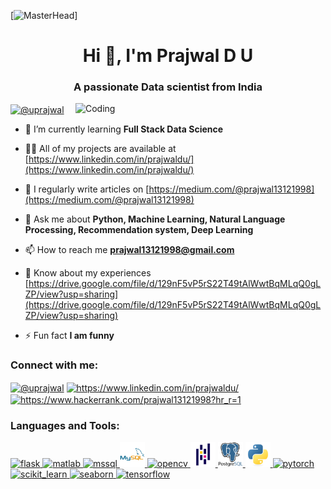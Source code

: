 [![MasterHead](https://miro.medium.com/max/1400/0*CHs47eo87tMPd_-q.gif)]

<h1 align="center">Hi 👋, I'm Prajwal D U</h1>
<h3 align="center">A passionate Data scientist from India</h3>
<img align="right" alt="Coding" width="400" src="https://i.gifer.com/2DYg.gif">

<a href="https://twitter.com/@uprajwal" target="blank"><img align="center" src="https://raw.githubusercontent.com/rahuldkjain/github-profile-readme-generator/master/src/images/icons/Social/twitter.svg" alt="@uprajwal" height="30" width="40" /></a>

- 🌱 I’m currently learning **Full Stack Data Science**

- 👨‍💻 All of my projects are available at [https://www.linkedin.com/in/prajwaldu/](https://www.linkedin.com/in/prajwaldu/)

- 📝 I regularly write articles on [https://medium.com/@prajwal13121998](https://medium.com/@prajwal13121998)

- 💬 Ask me about **Python, Machine Learning, Natural Language Processing, Recommendation system, Deep Learning**

- 📫 How to reach me **prajwal13121998@gmail.com**

- 📄 Know about my experiences [https://drive.google.com/file/d/129nF5vP5rS22T49tAlWwtBqMLqQ0gLZP/view?usp=sharing](https://drive.google.com/file/d/129nF5vP5rS22T49tAlWwtBqMLqQ0gLZP/view?usp=sharing)

- ⚡ Fun fact **I am funny**



<h3 align="left">Connect with me:</h3>
<p align="left">
<a href="https://twitter.com/@uprajwal" target="blank"><img align="center" src="https://raw.githubusercontent.com/rahuldkjain/github-profile-readme-generator/master/src/images/icons/Social/twitter.svg" alt="@uprajwal" height="30" width="40" /></a>
<a href="https://linkedin.com/in/https://www.linkedin.com/in/prajwaldu/" target="blank"><img align="center" src="https://raw.githubusercontent.com/rahuldkjain/github-profile-readme-generator/master/src/images/icons/Social/linked-in-alt.svg" alt="https://www.linkedin.com/in/prajwaldu/" height="30" width="40" /></a>
<a href="https://www.hackerrank.com/https://www.hackerrank.com/prajwal13121998?hr_r=1" target="blank"><img align="center" src="https://raw.githubusercontent.com/rahuldkjain/github-profile-readme-generator/master/src/images/icons/Social/hackerrank.svg" alt="https://www.hackerrank.com/prajwal13121998?hr_r=1" height="30" width="40" /></a>
</p>

<h3 align="left">Languages and Tools:</h3>
<p align="left"> <a href="https://flask.palletsprojects.com/" target="_blank" rel="noreferrer"> <img src="https://www.vectorlogo.zone/logos/pocoo_flask/pocoo_flask-icon.svg" alt="flask" width="40" height="40"/> </a> <a href="https://www.mathworks.com/" target="_blank" rel="noreferrer"> <img src="https://upload.wikimedia.org/wikipedia/commons/2/21/Matlab_Logo.png" alt="matlab" width="40" height="40"/> </a> <a href="https://www.microsoft.com/en-us/sql-server" target="_blank" rel="noreferrer"> <img src="https://www.svgrepo.com/show/303229/microsoft-sql-server-logo.svg" alt="mssql" width="40" height="40"/> </a> <a href="https://www.mysql.com/" target="_blank" rel="noreferrer"> <img src="https://raw.githubusercontent.com/devicons/devicon/master/icons/mysql/mysql-original-wordmark.svg" alt="mysql" width="40" height="40"/> </a> <a href="https://opencv.org/" target="_blank" rel="noreferrer"> <img src="https://www.vectorlogo.zone/logos/opencv/opencv-icon.svg" alt="opencv" width="40" height="40"/> </a> <a href="https://pandas.pydata.org/" target="_blank" rel="noreferrer"> <img src="https://raw.githubusercontent.com/devicons/devicon/2ae2a900d2f041da66e950e4d48052658d850630/icons/pandas/pandas-original.svg" alt="pandas" width="40" height="40"/> </a> <a href="https://www.postgresql.org" target="_blank" rel="noreferrer"> <img src="https://raw.githubusercontent.com/devicons/devicon/master/icons/postgresql/postgresql-original-wordmark.svg" alt="postgresql" width="40" height="40"/> </a> <a href="https://www.python.org" target="_blank" rel="noreferrer"> <img src="https://raw.githubusercontent.com/devicons/devicon/master/icons/python/python-original.svg" alt="python" width="40" height="40"/> </a> <a href="https://pytorch.org/" target="_blank" rel="noreferrer"> <img src="https://www.vectorlogo.zone/logos/pytorch/pytorch-icon.svg" alt="pytorch" width="40" height="40"/> </a> <a href="https://scikit-learn.org/" target="_blank" rel="noreferrer"> <img src="https://upload.wikimedia.org/wikipedia/commons/0/05/Scikit_learn_logo_small.svg" alt="scikit_learn" width="40" height="40"/> </a> <a href="https://seaborn.pydata.org/" target="_blank" rel="noreferrer"> <img src="https://seaborn.pydata.org/_images/logo-mark-lightbg.svg" alt="seaborn" width="40" height="40"/> </a> <a href="https://www.tensorflow.org" target="_blank" rel="noreferrer"> <img src="https://www.vectorlogo.zone/logos/tensorflow/tensorflow-icon.svg" alt="tensorflow" width="40" height="40"/> </a> </p>
